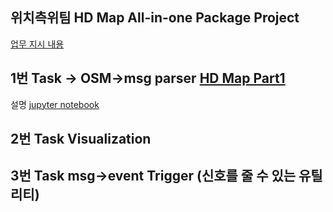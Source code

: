 ## 위치측위팀  HD Map All-in-one Package Project

[업무 지시 내용](https://trello.com/c/R5C3Rg2t)

## 1번 Task -> OSM->msg parser [HD Map Part1](./hdmap_package_part1)
설명 [jupyter notebook](./hdmap_package_part1/hdmap_package_part1.ipynb)

## 2번  Task Visualization

## 3번 Task msg->event Trigger (신호를 줄 수 있는 유틸리티)
